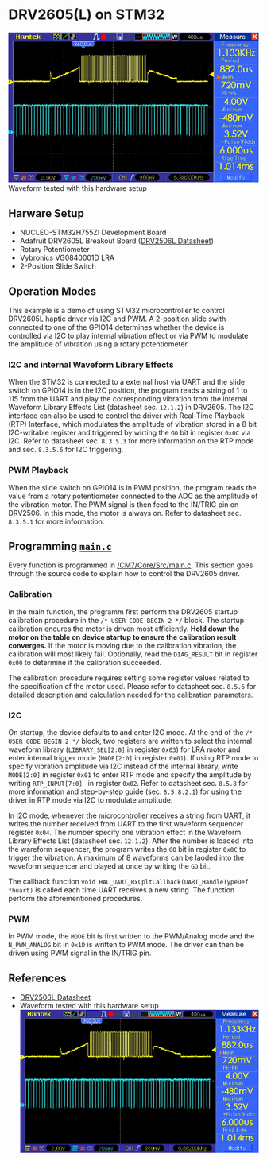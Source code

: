 # DRV2605(L) on STM32
![Waveform tested with this hardware setup](waveform.jpg)
Waveform tested with this hardware setup 

## Harware Setup
- NUCLEO-STM32H755ZI Development Board
- Adafruit DRV2605L Breakout Board ([DRV2506L Datasheet](https://www.ti.com/lit/gpn/drv2605l))
- Rotary Potentiometer
- Vybronics VG0840001D LRA
- 2-Position Slide Switch

## Operation Modes
This example is a demo of using STM32 microcontroller to control DRV2605L haptic driver via I2C and PWM. A 2-position slide swith connected to one of the GPIO14 determines whether the device is controlled via I2C to play internal vibration effect or via PWM to modulate the amplitude of vibration using a rotary potentiometer.

### I2C and internal Waveform Library Effects
When the STM32 is connected to a external host via UART and the slide switch on GPIO14 is in the I2C position, the program reads a string of 1 to 115 from the UART and play the corresponding vibration from the internal Waveform Library Effects List (datasheet sec. `12.1.2`) in DRV2605. The I2C interface can also be used to control the driver with Real-Time Playback (RTP) Interface, which modulates the amplitude of vibration stored in a 8 bit I2C-writable register and triggered by wirting the `GO` bit in register `0x0C` via I2C. Refer to datasheet sec. `8.3.5.3` for more information on the RTP mode and sec. `8.3.5.6` for I2C triggering. 

### PWM Playback
When the slide switch on GPIO14 is in PWM position, the program reads the value from a rotary potentiometer connected to the ADC as the amplitude of the vibration motor. The PWM signal is then feed to the IN/TRIG pin on DRV2506. In this mode, the motor is always on. Refer to datasheet sec. `8.3.5.1` for more information.

## Programming [`main.c`](/CM7/Core/Src/main.c)
Every function is programmed in [/CM7/Core/Src/main.c](/CM7/Core/Src/main.c). This section goes through the source code to explain how to control the DRV2605 driver.

### Calibration
In the main function, the programm first perform the DRV2605 startup calibration procedure in the `/* USER CODE BEGIN 2 */` block. The startup calibration encures the motor is driven most efficiently. **Hold down the motor on the table on device startup to ensure the calibration result converges.** If the motor is moving due to the calibration vibration, the calibration will most likely fail. Optionally, read the `DIAG_RESULT` bit in register `0x00` to determine if the calibration succeeded.

The calibration procedure requires setting some register values related to the specification of the motor used. Please refer to datasheet sec. `8.5.6` for detailed description and calculation needed for the calibration parameters.

### I2C
On startup, the device defaults to and enter I2C mode. At the end of the `/* USER CODE BEGIN 2 */` block, two registers are written to select the internal waveform library (`LIBRARY_SEL[2:0]` in register `0x03`) for LRA motor and enter internal trigger mode (`MODE[2:0]` in register `0x01`). If using RTP mode to specify vibration amplitude via I2C instead of the internal library, write `MODE[2:0]` in register `0x01` to enter RTP mode and specify the amplitude by writing `RTP_INPUT[7:0] ` in register `0x02`. Refer to datasheet sec. `8.5.8` for more information and step-by-step guide (sec. `8.5.8.2.1`) for using the driver in RTP mode via I2C to modulate amplitude.

In I2C mode, whenever the microcontroller receives a string from UART, it writes the number received from UART to the first waveform sequencer register `0x04`. The number specify one vibration effect in the Waveform Library Effects List (datasheet sec. `12.1.2`). After the number is loaded into the wareform sequencer, the program writes the `GO` bit in register `0x0C` to trigger the vibration. A maximum of 8 waveforms can be laoded into the waveform sequencer and played at once by writing the `GO` bit.

The callback function `void HAL_UART_RxCpltCallback(UART_HandleTypeDef *huart)` is called each time UART receives a new string. The function perform the aforementioned procedures.

### PWM
In PWM mode, the `MODE` bit is first written to the PWM/Analog mode and the `N_PWM_ANALOG` bit in `0x1D` is written to PWM mode. The driver can then be driven using PWM signal in the IN/TRIG pin.

## References
- [DRV2506L Datasheet](https://www.ti.com/lit/gpn/drv2605l)
- Waveform tested with this hardware setup ![Waveform tested with this hardware setup](waveform.jpg)